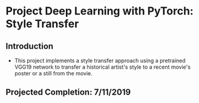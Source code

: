# Project Deep Learning with PyTorch: Style Transfer

## Introduction
* This project implements a style transfer approach using a pretrained VGG19 network to transfer a historical artist's style to 
a recent movie's poster or a still from the movie.

## Projected Completion: 7/11/2019
